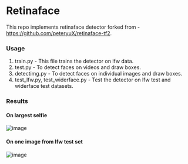 # Retinaface
This repo implements retinaface detector forked from - https://github.com/peteryuX/retinaface-tf2. 

### Usage 
1) train.py - This file trains the detector on lfw data.
2) test.py - To detect faces on videos and draw boxes.
3) detectimg.py - To detect faces on individual images and draw boxes.
4) test_lfw.py, test_widerface.py - Test the detector on lfw test and widerface test datasets.

### Results
#### On largest selfie

![image](https://user-images.githubusercontent.com/68541043/150672441-959d06da-b4a9-4c50-b7d5-e6d85964b08d.png)

#### On one image from lfw test set

![image](https://user-images.githubusercontent.com/68541043/150672477-70c72d0e-a7cb-4625-964e-bf1d1018b016.png)

